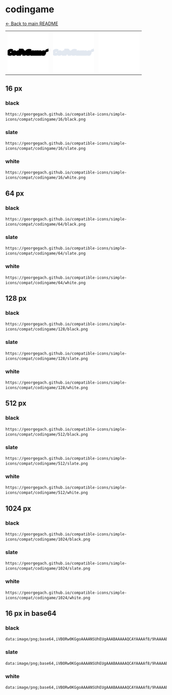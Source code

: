 # codingame

[← Back to main README](../../README.md)

<table><tr>
  <td><img src="./128/black.png" width="128" alt="codingame black icon" /></td>
  <td><img src="./128/slate.png" width="128" alt="codingame slate icon" /></td>
  <td><img src="./128/white.png" width="128" alt="codingame white icon" /></td>
</tr></table>

## 16 px

### black
```
https://georgegach.github.io/compatible-icons/simple-icons/compat/codingame/16/black.png
```

### slate
```
https://georgegach.github.io/compatible-icons/simple-icons/compat/codingame/16/slate.png
```

### white
```
https://georgegach.github.io/compatible-icons/simple-icons/compat/codingame/16/white.png
```

## 64 px

### black
```
https://georgegach.github.io/compatible-icons/simple-icons/compat/codingame/64/black.png
```

### slate
```
https://georgegach.github.io/compatible-icons/simple-icons/compat/codingame/64/slate.png
```

### white
```
https://georgegach.github.io/compatible-icons/simple-icons/compat/codingame/64/white.png
```

## 128 px

### black
```
https://georgegach.github.io/compatible-icons/simple-icons/compat/codingame/128/black.png
```

### slate
```
https://georgegach.github.io/compatible-icons/simple-icons/compat/codingame/128/slate.png
```

### white
```
https://georgegach.github.io/compatible-icons/simple-icons/compat/codingame/128/white.png
```

## 512 px

### black
```
https://georgegach.github.io/compatible-icons/simple-icons/compat/codingame/512/black.png
```

### slate
```
https://georgegach.github.io/compatible-icons/simple-icons/compat/codingame/512/slate.png
```

### white
```
https://georgegach.github.io/compatible-icons/simple-icons/compat/codingame/512/white.png
```

## 1024 px

### black
```
https://georgegach.github.io/compatible-icons/simple-icons/compat/codingame/1024/black.png
```

### slate
```
https://georgegach.github.io/compatible-icons/simple-icons/compat/codingame/1024/slate.png
```

### white
```
https://georgegach.github.io/compatible-icons/simple-icons/compat/codingame/1024/white.png
```

## 16 px in base64

### black
```
data:image/png;base64,iVBORw0KGgoAAAANSUhEUgAAABAAAAAQCAYAAAAf8/9hAAAABmJLR0QA/wD/AP+gvaeTAAAAe0lEQVQ4je3OIQvCABTE8d9kSQ1jwSRit4jZsL606nc2CFoM2o3iQAR15YUxNGvYwcH7Hxzv6PUfmmCNNHiFKjhHgfGX7jLBPWCPLTYY4YB5lHe4xP3EKR4NRVDj3fKjw59cY5CixA0znDGN7wtcY12GV2t6gmMn6/UzNZ9jH1cUeaTEAAAAAElFTkSuQmCC
```

### slate
```
data:image/png;base64,iVBORw0KGgoAAAANSUhEUgAAABAAAAAQCAYAAAAf8/9hAAAABmJLR0QA/wD/AP+gvaeTAAAAuUlEQVQ4je2OvS8EURxFz30zmjWSjYKGjV4jWyv0Kq3/WSGxjQjLE2tfYcZHZBOZ31XIdihFsae+5+TCin/A1ePr1m15OrRdA0wfunGetye265yfN/OsPSqlNN+596U90N2sWyCBfGFzluA07HVJE2APaIBzoEhqTPSOdK3kMWagPO962wvQYFk2fAjWfv/u993t4UaNdGzFW4o0knTTR+xANTH9vpJevrYe2sRSrSoEXEqKn/Ir/pJP5vBTBSrSNRQAAAAASUVORK5CYII=
```

### white
```
data:image/png;base64,iVBORw0KGgoAAAANSUhEUgAAABAAAAAQCAYAAAAf8/9hAAAABmJLR0QA/wD/AP+gvaeTAAAAjUlEQVQ4je3OLYuCYRSE4euBd4sfsBg2idi3iNlg32T1PxsWtBi0GxdZBNGxPOEtYtTgnWYOZ84c3rwASb6SzJI01U+TLJI0SQZJ5kl6d7KTkuRU/RorLNHFBmP08ItD1RfsMEWnJLnghE7r+BkfD57/R7/BD44YYY9hbf/GX13+xLUVLtiWUtqzN0/jBvZKOGHe7Mz0AAAAAElFTkSuQmCC
```

